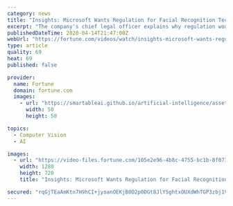 ```yaml
---
category: news
title: "Insights: Microsoft Wants Regulation for Facial Recognition Tech"
excerpt: "The company's chief legal officer explains why regulation would be good for this type of tech."
publishedDateTime: 2020-04-14T21:47:00Z
webUrl: "https://fortune.com/videos/watch/insights-microsoft-wants-regulation-for-facial-recognition-tech/105e2e96-4b8c-4755-bc1b-8f073dd6eda7"
type: article
quality: 69
heat: 69
published: false

provider:
  name: Fortune
  domain: fortune.com
  images:
    - url: "https://smartableai.github.io/artificial-intelligence/assets/images/organizations/fortune.com-50x50.jpg"
      width: 50
      height: 50

topics:
  - Computer Vision
  - AI

images:
  - url: "https://video-files.fortune.com/105e2e96-4b8c-4755-bc1b-8f073dd6eda7/Images/posterImage-ver1-1280x720.jpg"
    width: 1280
    height: 720
    title: "Insights: Microsoft Wants Regulation for Facial Recognition Tech"

secured: "rqGjTEaAmKtn7H9hCI+jyoanOEKjB0D2p0DGt8JlYSghtxOUXdWhTGP3zbj1V83Y4Qkqax1Pwfz6ZvXxplzdAaM8Nl1/MWojLcDYWwg2VV6bRQtczAR4bVcxeDW2NMOfPNzR0LnMEif/Xn2HvhJR2FFRyHMdg+msk4f0yzw/ZfcDo58ewSlgL/2zhknk3xzygB/3v5/sCMsTnzv8iVNJdj4QYB1NqFtGRzux+4GE0cE2+K02K4wPiE1IaFBuPSk253wh4iWVItagT5OUjtw31CYEAgak2lz7/LLeeX4BlxMcIJWreB6UIWYeVLPQlywn4DWtJsL+c/3DZJmr34eyGt5YoH9vc6JJtagE5iBlkagGV6WZoTAx+JX2gCH7xiigCl21k3Kz8VpdEng6nN1qI1edVuYkzyBb8f67sSCU4jCdZNvInFC0dDLFvKT5YFUX52fpyNHi4r1X40lgmSUhRVT79xMRiDCPStr/2Tf+8tE=;IwCbvUnn0xU+p4pjXdnULg=="
---
```


